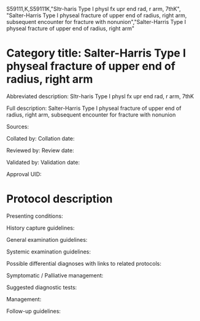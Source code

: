 S59111,K,S59111K,"Sltr-haris Type I physl fx upr end rad, r arm, 7thK", "Salter-Harris Type I physeal fracture of upper end of radius, right arm, subsequent encounter for fracture with nonunion","Salter-Harris Type I physeal fracture of upper end of radius, right arm"
# Category title: Salter-Harris Type I physeal fracture of upper end of radius, right arm

Abbreviated description: Sltr-haris Type I physl fx upr end rad, r arm, 7thK

Full description: Salter-Harris Type I physeal fracture of upper end of radius, right arm, subsequent encounter for fracture with nonunion

Sources:

Collated by:
Collation date:

Reviewed by:
Review date:

Validated by:
Validation date:

Approval UID:

# Protocol description

Presenting conditions:

History capture guidelines:

General examination guidelines:

Systemic examination guidelines:

Possible differential diagnoses with links to related protocols:

Symptomatic / Palliative management:

Suggested diagnostic tests:

Management:

Follow-up guidelines:
